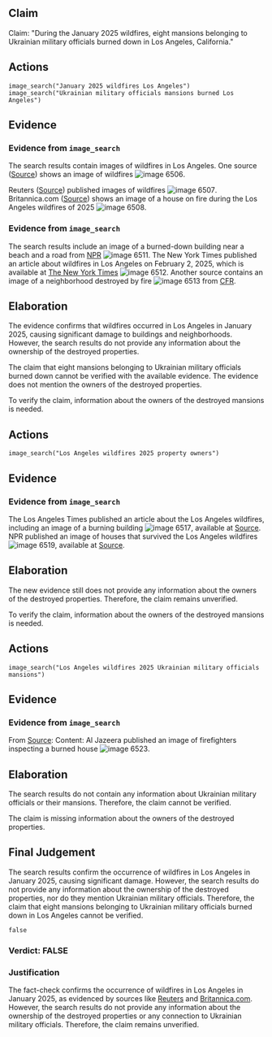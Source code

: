 ## Claim
Claim: "During the January 2025 wildfires, eight mansions belonging to Ukrainian military officials burned down in Los Angeles, California."

## Actions
```
image_search("January 2025 wildfires Los Angeles")
image_search("Ukrainian military officials mansions burned Los Angeles")
```

## Evidence
### Evidence from `image_search`
The search results contain images of wildfires in Los Angeles. One source ([Source](https://unu.edu/inweh/collection/january-2025-los-angeles-wildfires-once-generation-events-now-happen-frequently)) shows an image of wildfires ![image 6506](media/2025-08-29_22-49-1756507779-995445.jpg).

Reuters ([Source](https://www.reuters.com/pictures/scenes-los-angeles-wildfires-rage-2025-01-08/3TQRCJ3GGFNF5I6YEQ3524YLTE/)) published images of wildfires ![image 6507](media/2025-08-29_22-49-1756507780-952646.jpg). Britannica.com ([Source](https://www.britannica.com/event/Los-Angeles-wildfires-of-2025)) shows an image of a house on fire during the Los Angeles wildfires of 2025 ![image 6508](media/2025-08-29_22-49-1756507781-694241.jpg).


### Evidence from `image_search`
The search results include an image of a burned-down building near a beach and a road from [NPR](https://www.npr.org/transcripts/nx-s1-5259842) ![image 6511](media/2025-08-29_22-49-1756507790-212609.jpg). The New York Times published an article about wildfires in Los Angeles on February 2, 2025, which is available at [The New York Times](https://www.nytimes.com/2025/02/02/us/la-wildfires-palisades-eaton-preparations.html) ![image 6512](media/2025-08-29_22-49-1756507790-804983.jpg). Another source contains an image of a neighborhood destroyed by fire ![image 6513](media/2025-08-29_22-49-1756507792-115856.jpg) from [CFR](https://www.cfr.org/expert-brief/after-fires-how-rebuild-los-angeles).


## Elaboration
The evidence confirms that wildfires occurred in Los Angeles in January 2025, causing significant damage to buildings and neighborhoods. However, the search results do not provide any information about the ownership of the destroyed properties.

The claim that eight mansions belonging to Ukrainian military officials burned down cannot be verified with the available evidence. The evidence does not mention the owners of the destroyed properties.

To verify the claim, information about the owners of the destroyed mansions is needed.


## Actions
```
image_search("Los Angeles wildfires 2025 property owners")
```

## Evidence
### Evidence from `image_search`
The Los Angeles Times published an article about the Los Angeles wildfires, including an image of a burning building ![image 6517](media/2025-08-29_22-50-1756507812-952610.jpg), available at [Source](https://www.latimes.com/business/story/2025-01-09/la-fires-property-home-insurance-crisis-fair-plan-lara-state-farm-allstate-palisades-eaton-altadena-wildfires). NPR published an image of houses that survived the Los Angeles wildfires ![image 6519](media/2025-08-29_22-50-1756507814-285661.jpg), available at [Source](https://www.npr.org/2025/01/17/nx-s1-5261859/los-angeles-wildfires-houses-survived-defensible-space).


## Elaboration
The new evidence still does not provide any information about the owners of the destroyed properties. Therefore, the claim remains unverified.

To verify the claim, information about the owners of the destroyed mansions is needed.


## Actions
```
image_search("Los Angeles wildfires 2025 Ukrainian military officials mansions")
```

## Evidence
### Evidence from `image_search`
From [Source](https://www.aljazeera.com/news/liveblog/2025/1/9/los-angeles-wildfires-live-news-130000-ordered-to-evacuate): 
Content: Al Jazeera published an image of firefighters inspecting a burned house ![image 6523](media/2025-08-29_22-50-1756507837-058478.jpg).


## Elaboration
The search results do not contain any information about Ukrainian military officials or their mansions. Therefore, the claim cannot be verified.

The claim is missing information about the owners of the destroyed properties.


## Final Judgement
The search results confirm the occurrence of wildfires in Los Angeles in January 2025, causing significant damage. However, the search results do not provide any information about the ownership of the destroyed properties, nor do they mention Ukrainian military officials. Therefore, the claim that eight mansions belonging to Ukrainian military officials burned down in Los Angeles cannot be verified.

`false`

### Verdict: FALSE

### Justification
The fact-check confirms the occurrence of wildfires in Los Angeles in January 2025, as evidenced by sources like [Reuters](https://www.reuters.com/pictures/scenes-los-angeles-wildfires-rage-2025-01-08/3TQRCJ3GGFNF5I6YEQ3524YLTE/) and [Britannica.com](https://www.britannica.com/event/Los-Angeles-wildfires-of-2025). However, the search results do not provide any information about the ownership of the destroyed properties or any connection to Ukrainian military officials. Therefore, the claim remains unverified.
